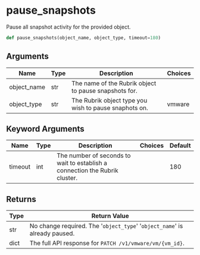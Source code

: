 # pause_snapshots

Pause all snapshot activity for the provided object.
```py
def pause_snapshots(object_name, object_type, timeout=180)
```

## Arguments
| Name        | Type | Description                                                                 | Choices |
|-------------|------|-----------------------------------------------------------------------------|---------|
| object_name  | str  | The name of the Rubrik object to pause snapshots for. |         |
| object_type  | str  | The Rubrik object type you wish to pause snaphots on.  |    vmware     |
## Keyword Arguments
| Name        | Type | Description                                                                 | Choices | Default |
|-------------|------|-----------------------------------------------------------------------------|---------|---------|
| timeout  | int  | The number of seconds to wait to establish a connection the Rubrik cluster.  |         |    180     |

## Returns
| Type | Return Value                                                                                   |
|------|-----------------------------------------------------------------------------------------------|
| str  | No change required. The '`object_type`' '`object_name`' is already paused. |
| dict  | The full API response for `PATCH /v1/vmware/vm/{vm_id}`. |
